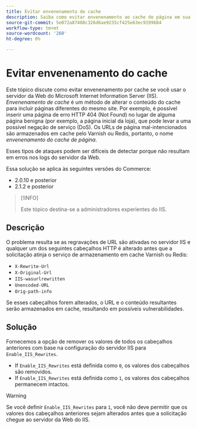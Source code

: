 ```yaml
---
title: Evitar envenenamento do cache
description: Saiba como evitar envenenamento ao cache de página em sua loja do Commerce.
source-git-commit: 5e072a87480c326d6ae9235cf425e63ec9199684
workflow-type: tm+mt
source-wordcount: '260'
ht-degree: 0%

---
```



# Evitar envenenamento do cache

Este tópico discute como evitar envenenamento por cache se você usar o servidor da Web do Microsoft Internet Information Server (IIS). _Envenenamento de cache_ é um método de alterar o conteúdo do cache para incluir páginas diferentes do mesmo site. Por exemplo, é possível inserir uma página de erro HTTP 404 (Not Found) no lugar de alguma página benigna (por exemplo, a página inicial da loja), que pode levar a uma possível negação de serviço (DoS). Os URLs de página mal-intencionados são armazenados em cache pelo Varnish ou Redis, portanto, o nome _envenenamento do cache de página_.

Esses tipos de ataques podem ser difíceis de detectar porque não resultam em erros nos logs do servidor da Web.

Essa solução se aplica às seguintes versões do Commerce:

- 2.0.10 e posterior
- 2.1.2 e posterior

>[!INFO]
>
>Este tópico destina-se a administradores experientes do IIS.

## Descrição

O problema resulta se as regravações de URL são ativadas no servidor IIS e qualquer um dos seguintes cabeçalhos HTTP é alterado antes que a solicitação atinja o serviço de armazenamento em cache Varnish ou Redis:

- `X-Rewrite-Url`
- `X-Original-Url`
- `IIS-wasurlrewritten`
- `Unencoded-URL`
- `Orig-path-info`

Se esses cabeçalhos forem alterados, o URL e o conteúdo resultantes serão armazenados em cache, resultando em possíveis vulnerabilidades.

## Solução

Fornecemos a opção de remover os valores de todos os cabeçalhos anteriores com base na configuração do servidor IIS para `Enable_IIS_Rewrites`.

- If `Enable_IIS_Rewrites` está definida como `0`, os valores dos cabeçalhos são removidos.
- If `Enable_IIS_Rewrites` está definida como `1`, os valores dos cabeçalhos permanecem intactos.

>[!WARNING]
>
>Se você definir `Enable_IIS_Rewrites` para `1`, você não deve permitir que os valores dos cabeçalhos anteriores sejam alterados antes que a solicitação chegue ao servidor da Web do IIS.
